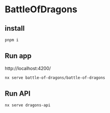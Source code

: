 # BattleOfDragons

## install

```sh
pnpm i
```

## Run app

http://localhost:4200/

```sh
nx serve battle-of-dragons/battle-of-dragons
```

## Run API

```sh
nx serve dragons-api
```
